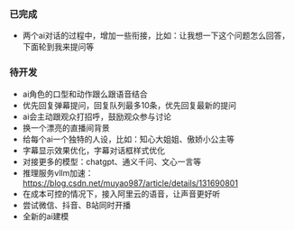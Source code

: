### 已完成

- 两个ai对话的过程中，增加一些衔接，比如：让我想一下这个问题怎么回答，下面轮到我来提问等

### 待开发

- ai角色的口型和动作跟么跟语音结合
- 优先回复弹幕提问，回复队列最多10条，优先回复最新的提问
- ai会主动跟观众打招呼，鼓励观众参与讨论
- 换一个漂亮的直播间背景
- 给每个ai一个独特的人设，比如：知心大姐姐、傲娇小公主等
- 字幕显示效果优化，字幕对话框样式优化
- 对接更多的模型：chatgpt、通义千问、文心一言等
- 推理服务vllm加速：https://blog.csdn.net/muyao987/article/details/131690801
- 在成本可控的情况下，接入阿里云的语音，让声音更好听
- 尝试微信、抖音、B站同时开播
- 全新的ai建模